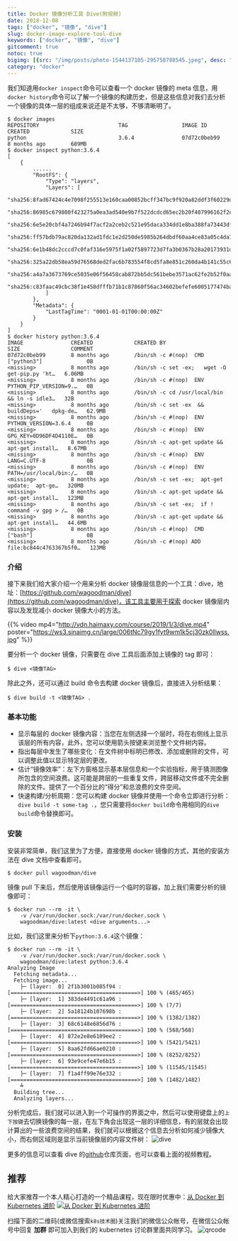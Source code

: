 ```yaml
---
title: Docker 镜像分析工具 Dive(附视频)
date: 2018-12-08
tags: ["docker", "镜像", "dive"]
slug: docker-image-explore-tool-dive
keywords: ["docker", "镜像", "dive"]
gitcomment: true
notoc: true
bigimg: [{src: "/img/posts/photo-1544137105-295758788545.jpeg", desc: "Monte Due Mani, Italy"}]
category: "docker"
---
```


我们知道用`docker inspect`命令可以查看一个 docker 镜像的 meta 信息，用`docker history`命令可以了解一个镜像的构建历史，但是这些信息对我们去分析一个镜像的具体一层的组成来说还是不太够，不够清晰明了。

<!--more-->

```shell
$ docker images
REPOSITORY                         TAG                 IMAGE ID            CREATED             SIZE
python                             3.6.4               07d72c0beb99        8 months ago        689MB
$ docker inspect python:3.6.4
[
    {
        ......
        "RootFS": {
            "Type": "layers",
            "Layers": [
                "sha256:8fad67424c4e7098f255513e160caa00852bcff347bc9f920a82ddf3f60229de",
                "sha256:86985c679800f423275a0ea3ad540e9b7f522dcdcd65ec2b20f407996162f2e0",
                "sha256:6e5e20cbf4a7246b94f7acf2a2ceb2c521e95daca334dd1e8ba388fa73443dfe",
                "sha256:ff57bdb79ac820da132ad1fdc1e2d250de5985b264dbdf60aa4ce83a05c4da75",
                "sha256:6e1b48dc2cccd7c0faf316e5975f1a02f5897723d7fa3b0367b28a20173931d6",
                "sha256:325a22db58ea59d76568ded2fac6b783554f8cd5fa8e851c260da4b141c55c6c",
                "sha256:a4a7a3673769ce5035e06f56458cab872bb5dc561bebe3571ac62fe2b52f0aaf",
                "sha256:c83faac49cbc38f1e458dfffb71b1c87860f56ac34602befefe6005177474ba3"
            ]
        },
        "Metadata": {
            "LastTagTime": "0001-01-01T00:00:00Z"
        }
    }
]
$ docker history python:3.6.4
IMAGE               CREATED             CREATED BY                                      SIZE                COMMENT
07d72c0beb99        8 months ago        /bin/sh -c #(nop)  CMD ["python3"]              0B
<missing>           8 months ago        /bin/sh -c set -ex;   wget -O get-pip.py 'ht…   6.06MB
<missing>           8 months ago        /bin/sh -c #(nop)  ENV PYTHON_PIP_VERSION=9.…   0B
<missing>           8 months ago        /bin/sh -c cd /usr/local/bin  && ln -s idle3…   32B
<missing>           8 months ago        /bin/sh -c set -ex  && buildDeps='   dpkg-de…   62.9MB
<missing>           8 months ago        /bin/sh -c #(nop)  ENV PYTHON_VERSION=3.6.4     0B
<missing>           8 months ago        /bin/sh -c #(nop)  ENV GPG_KEY=0D96DF4D4110E…   0B
<missing>           8 months ago        /bin/sh -c apt-get update && apt-get install…   8.67MB
<missing>           8 months ago        /bin/sh -c #(nop)  ENV LANG=C.UTF-8             0B
<missing>           8 months ago        /bin/sh -c #(nop)  ENV PATH=/usr/local/bin:/…   0B
<missing>           8 months ago        /bin/sh -c set -ex;  apt-get update;  apt-ge…   320MB
<missing>           8 months ago        /bin/sh -c apt-get update && apt-get install…   123MB
<missing>           8 months ago        /bin/sh -c set -ex;  if ! command -v gpg > /…   0B
<missing>           8 months ago        /bin/sh -c apt-get update && apt-get install…   44.6MB
<missing>           8 months ago        /bin/sh -c #(nop)  CMD ["bash"]                 0B
<missing>           8 months ago        /bin/sh -c #(nop) ADD file:bc844c4763367b5f0…   123MB
```

### 介绍
接下来我们给大家介绍一个用来分析 docker 镜像层信息的一个工具：dive，地址：[https://github.com/wagoodman/dive](https://github.com/wagoodman/dive)，该工具主要用于探索 docker 镜像层内容以及发现减小 docker 镜像大小的方法。

{{% video mp4="http://vdn.haimaxy.com/course/2019/1/3/dive.mp4" poster="https://ws3.sinaimg.cn/large/006tNc79gy1fyt9wm1k5cj30zk0llwss.jpg" %}}

要分析一个 docker 镜像，只需要在 dive 工具后面添加上镜像的 tag 即可：
```shell
$ dive <镜像TAG>
```

除此之外，还可以通过 build 命令去构建 docker 镜像后，直接进入分析结果：
```shell
$ dive build -t <镜像TAG> .
```

### 基本功能
* 显示每层的 docker 镜像内容：当您在左侧选择一个层时，将在右侧线上显示该层的所有内容，此外，您可以使用箭头按键来浏览整个文件树内容。
* 指出每层中发生了哪些变化：在文件树中标明已修改、添加或删除的文件，可以调整此值以显示特定层的更改。
* 估计“镜像效率”：左下方窗格显示基本层信息和一个实验指标，用于猜测图像所包含的空间浪费。这可能是跨层的一些重复文件，跨层移动文件或不完全删除的文件。提供了一个百分比的“得分”和总浪费的文件空间。
* 快速构建/分析周期：您可以构建 docker 镜像并使用一个命令立即进行分析：`dive build -t some-tag .`，您只需要将`docker build`命令用相同的`dive build`命令替换即可。

### 安装
安装非常简单，我们这里为了方便，直接使用 docker 镜像的方式，其他的安装方法在 dive 文档中查看即可。
```shell
$ docker pull wagoodman/dive
```

镜像 pull 下来后，然后使用该镜像运行一个临时的容器，加上我们需要分析的镜像即可：
```shell
$ docker run --rm -it \
    -v /var/run/docker.sock:/var/run/docker.sock \
    wagoodman/dive:latest <dive arguments...>
```

比如，我们这里来分析下`python:3.6.4`这个镜像：
```shell
$ docker run --rm -it \
    -v /var/run/docker.sock:/var/run/docker.sock \
    wagoodman/dive:latest python:3.6.4
Analyzing Image
  Fetching metadata...
  Fetching image...
    ├─ [layer:  0] 2f1b3001b085f94 : [========================================>] 100 % (465/465)
    ├─ [layer:  1] 383de4491c61a96 : [========================================>] 100 % (7/7)
    ├─ [layer:  2] 5a18124b107698b : [========================================>] 100 % (1382/1382)
    ├─ [layer:  3] 68c6148e6856d76 : [========================================>] 100 % (568/568)
    ├─ [layer:  4] 872e2e8e6109ee2 : [========================================>] 100 % (5421/5421)
    ├─ [layer:  5] 8aa62fd66ae0210 : [========================================>] 100 % (8252/8252)
    ├─ [layer:  6] 93e9cefe47e6b15 : [========================================>] 100 % (11545/11545)
    ├─ [layer:  7] f1a4ff99e76e332 : [========================================>] 100 % (1482/1482)
    ╧
  Building tree...
  Analyzing layers...
```

分析完成后，我们就可以进入到一个可操作的界面之中，然后可以使用键盘上的`上下按键`去切换镜像的每一层，在左下角会出现这一层的详细信息，有的层就会出现计算出的一些浪费空间的结果，我们就可以根据这个信息去分析如何减少镜像大小，而右侧区域则是显示当前镜像层的内容文件树：
![dive](/img/posts/dive.png)

更多的信息可以查看 dive 的[github](https://github.com/wagoodman/dive)仓库页面，也可以查看上面的视频教程。

## 推荐
给大家推荐一个本人精心打造的一个精品课程，现在限时优惠中：[从 Docker 到 Kubernetes 进阶](https://youdianzhishi.com/course/6n8xd6/)
[![从 Docker 到 Kubernetes 进阶](http://sdn.haimaxy.com/covers/2018/4/21/c4082e0f09c746aa848279a2567cffed.png)](https://youdianzhishi.com/course/6n8xd6/)

扫描下面的二维码(或微信搜索`k8s技术圈`)关注我们的微信公众帐号，在微信公众帐号中回复 **加群** 即可加入到我们的 kubernetes 讨论群里面共同学习。
![qrcode](/img/posts/qrcode_for_gh_d6dd87b6ceb4_430.jpg)
